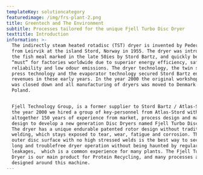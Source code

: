 ```yaml
---
templateKey: solutioncategory
featuredimage: /img/frs-plant-2.png
title: Greentech and The Environment
subtitle: Processes tailored for the unique Fjell Turbo Disc Dryer
texttitle: Introduction
information: >-
  The indirectly steam heated rotadisc (TST) dryer is invented by Peder Solheim
  from Leirvik at the island Stord, Norway in 1955. The dryer was introduced in
  the fish meal marked in the late 50ies by Stord Bartz, and quickly became a
  “must” for factories worldwide due to superior energy efficiency, safety,
  reliability and low odour emissions. The dryer technology, the twin screw
  press technology and the evaporator technology secured Stord Bartz enormous
  revenues in these early years. In the year 2000 the original workshop at Stord
  was closed down and all manufacturing of dryers was moved to Denmark and
  Poland.


  Fjell Technology Group, is a former supplier to Stord Bartz / Atlas-Stord. In
  the year 2000 we hired a group of key-personnel from Atlas-Stord with
  altogether 150 years of experience from market, process design and machine
  design to develop a new generation Disc Dryers named Fjell Turbo Disc Dryer.
  The dryer has a unique endurable patented rotor design without traditional
  welding, which stays exposed to tear, wear, fatigue and corrosion. The smooth
  outer disc surface with no high stressed welds is the best way to secure a
  long and troublefree dryer operation without being haunted by regular steam
  leakages,  which is a common experience for many plants. The Fjell Turbo Disc
  Dryer is our main product for Protein Recycling, and many processes are
  designed around this machine.
---
```


